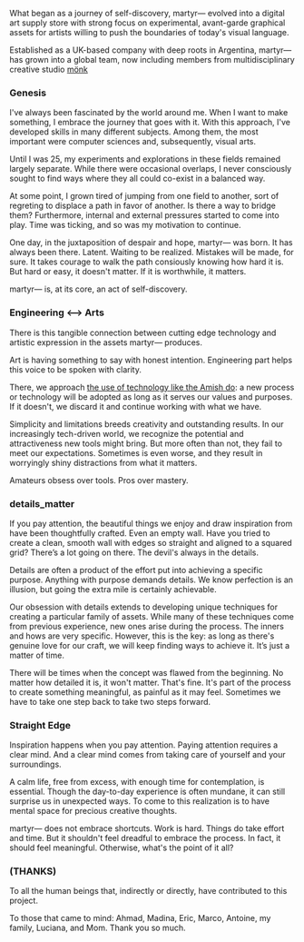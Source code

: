What began as a journey of self-discovery, martyr⁠— evolved into a digital art supply store with strong focus on experimental, avant-garde graphical assets for artists willing to push the boundaries of today's visual language.

Established as a UK-based company with deep roots in Argentina, martyr⁠— has grown into a global team, now including members from multidisciplinary creative studio <a href="https://www.monkstudeyo.com/" target="_blank">mönk</a>

### Genesis

I've always been fascinated by the world around me. When I want to make something, I embrace the journey that goes with it. With this approach, I've developed skills in many different subjects. Among them, the most important were computer sciences and, subsequently, visual arts.

Until I was 25, my experiments and explorations in these fields remained largely separate. While there were occasional overlaps, I never consciously sought to find ways where they all could co-exist in a balanced way.

At some point, I grown tired of jumping from one field to another, sort of regreting to displace a path in favor of another. Is there a way to bridge them? Furthermore, internal and external pressures started to come into play. Time was ticking, and so was my motivation to continue.

One day, in the juxtaposition of despair and hope, martyr⁠— was born. It has always been there. Latent. Waiting to be realized. Mistakes will be made, for sure. It takes courage to walk the path consiously knowing how hard it is. But hard or easy, it doesn't matter. If it is worthwhile, it matters.

martyr⁠— is, at its core, an act of self-discovery.

### Engineering <--> Arts

There is this tangible connection between cutting edge technology and artistic expression in the assets martyr⁠— produces.

Art is having something to say with honest intention. Engineering part helps this voice to be spoken with clarity.

There, we approach [the use of technology like the Amish do](https://calnewport.com/approach-technology-like-the-amish/): a new process or technology will be adopted as long as it serves our values and purposes. If it doesn't, we discard it and continue working with what we have.

Simplicity and limitations breeds creativity and outstanding results. In our increasingly tech-driven world, we recognize the potential and attractiveness new tools might bring. But more often than not, they fail to meet our expectations. Sometimes is even worse, and they result in worryingly shiny distractions from what it matters.

Amateurs obsess over tools. Pros over mastery.

### details_matter

If you pay attention, the beautiful things we enjoy and draw inspiration from have been thoughtfully crafted. Even an empty wall. Have you tried to create a clean, smooth wall with edges so straight and aligned to a squared grid? There’s a lot going on there. The devil's always in the details.

Details are often a product of the effort put into achieving a specific purpose. Anything with purpose demands details. We know perfection is an illusion, but going the extra mile is certainly achievable.

Our obsession with details extends to developing unique techniques for creating a particular family of assets. While many of these techniques come from previous experience, new ones arise during the process. The inners and hows are very specific. However, this is the key: as long as there's genuine love for our craft, we will keep finding ways to achieve it. It’s just a matter of time.

There will be times when the concept was flawed from the beginning. No matter how detailed it is, it won't matter. That's fine. It's part of the process to create something meaningful, as painful as it may feel. Sometimes we have to take one step back to take two steps forward.

### Straight Edge

Inspiration happens when you pay attention. Paying attention requires a clear mind. And a clear mind comes from taking care of yourself and your surroundings.

A calm life, free from excess, with enough time for contemplation, is essential. Though the day-to-day experience is often mundane, it can still surprise us in unexpected ways. To come to this realization is to have mental space for precious creative thoughts.

martyr⁠— does not embrace shortcuts. Work is hard. Things do take effort and time. But it shouldn't feel dreadful to embrace the process. In fact, it should feel meaningful. Otherwise, what's the point of it all?

### \(THANKS)

To all the human beings that, indirectly or directly, have contributed to this project.

To those that came to mind: Ahmad, Madina, Eric, Marco, Antoine, my family, Luciana, and Mom. Thank you so much.